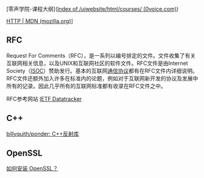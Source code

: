 [零声学院-课程大纲]([Index of /uiwebsite/html/courses/ (0voice.com)](https://www.0voice.com/uiwebsite/html/courses/))

[HTTP | MDN (mozilla.org)](https://developer.mozilla.org/zh-CN/docs/Web/HTTP)]

## RFC

Request For Comments（RFC），是一系列以编号排定的文件。文件收集了有关互联网相关信息，以及UNIX和互联网社区的软件文件。RFC文件是由Internet Society（[ISOC](https://baike.baidu.com/item/ISOC/1247005?fromModule=lemma_inlink)）赞助发行。基本的互联网[通信协议](https://baike.baidu.com/item/通信协议/3351624?fromModule=lemma_inlink)都有在RFC文件内详细说明。RFC文件还额外加入许多在标准内的论题，例如对于互联网新开发的协议及发展中所有的记录。因此几乎所有的互联网标准都有收录在RFC文件之中。

RFC参考网站 [IETF Datatracker](https://datatracker.ietf.org/)

## C++

[billyquith/ponder: C++反射库](https://github.com/billyquith/ponder)



## OpenSSL

[如何安装 OpenSSL？](https://www.tencentcloud.com/zh/document/product/1007/30185)